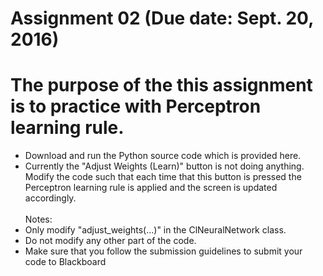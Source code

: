 # Assignment 02 (Due date: Sept. 20, 2016)

# The purpose of the this assignment is to practice with Perceptron learning rule.
* Download and run the Python source code which is provided here.
* Currently the "Adjust Weights (Learn)" button is not doing anything. Modify the code such that each time that this button is pressed the Perceptron learning rule is applied and the screen is updated accordingly.
<br/><br/>Notes:
* Only modify "adjust_weights(...)" in the ClNeuralNetwork class.
* Do not modify any other part of the code.
* Make sure that you follow the submission guidelines to submit your code to Blackboard
